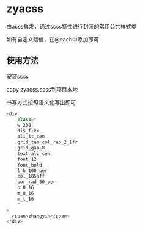 # zyacss
由acss启发，通过scss特性进行封装的常用公共样式类

如有自定义赋值，在@each中添加即可

## 使用方法
安装scss

copy zyacss.scss到项目本地

书写方式按照语义化写出即可

```javascript
<div
    class="
    w_200
    dis_flex
    ali_it_cen
    grid_tem_col_rep_2_1fr
    grid_gap_8
    text_ali_cen
    font_12
    font_bold
    l_h_100_per
    col_185aff
    bor_rad_50_per
    p_0_16
    m_0_16
    m_t_16
    "
>
  <span>zhangyin</span>
</div>
```
